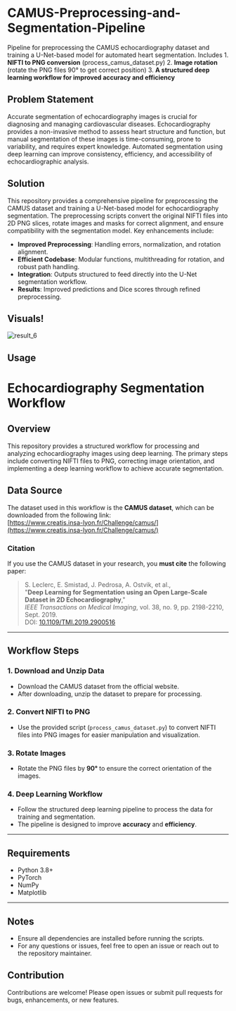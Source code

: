 # CAMUS-Preprocessing-and-Segmentation-Pipeline
Pipeline for preprocessing the CAMUS echocardiography dataset and training a U-Net-based model for automated heart segmentation. Includes 
        1. **NIFTI to PNG conversion** (process_camus_dataset.py)
        2. **Image rotation** (rotate the PNG files 90° to get correct position)
        3. **A structured deep learning workflow for improved accuracy and efficiency**

## Problem Statement
Accurate segmentation of echocardiography images is crucial for diagnosing and managing cardiovascular diseases. Echocardiography provides a non-invasive method to assess heart structure and function, but manual segmentation of these images is time-consuming, prone to variability, and requires expert knowledge. Automated segmentation using deep learning can improve consistency, efficiency, and accessibility of echocardiographic analysis.

## Solution
This repository provides a comprehensive pipeline for preprocessing the CAMUS dataset and training a U-Net-based model for echocardiography segmentation. The preprocessing scripts convert the original NIFTI files into 2D PNG slices, rotate images and masks for correct alignment, and ensure compatibility with the segmentation model. Key enhancements include:

- **Improved Preprocessing**: Handling errors, normalization, and rotation alignment.
- **Efficient Codebase**: Modular functions, multithreading for rotation, and robust path handling.
- **Integration**: Outputs structured to feed directly into the U-Net segmentation workflow.
- **Results**: Improved predictions and Dice scores through refined preprocessing.

## Visuals!
![result_6](https://github.com/user-attachments/assets/282f7e49-5048-4bb1-8f6d-307d56bdc54b)

## Usage

# Echocardiography Segmentation Workflow

## Overview
This repository provides a structured workflow for processing and analyzing echocardiography images using deep learning. The primary steps include converting NIFTI files to PNG, correcting image orientation, and implementing a deep learning workflow to achieve accurate segmentation.

## Data Source
The dataset used in this workflow is the **CAMUS dataset**, which can be downloaded from the following link:  
[https://www.creatis.insa-lyon.fr/Challenge/camus/](https://www.creatis.insa-lyon.fr/Challenge/camus/)

### Citation
If you use the CAMUS dataset in your research, you **must cite** the following paper:

> S. Leclerc, E. Smistad, J. Pedrosa, A. Ostvik, et al.,  
> "**Deep Learning for Segmentation using an Open Large-Scale Dataset in 2D Echocardiography**,"  
> *IEEE Transactions on Medical Imaging*, vol. 38, no. 9, pp. 2198-2210, Sept. 2019.  
> DOI: [10.1109/TMI.2019.2900516](https://doi.org/10.1109/TMI.2019.2900516)

---

## Workflow Steps

### 1. Download and Unzip Data
- Download the CAMUS dataset from the official website.  
- After downloading, unzip the dataset to prepare for processing.

### 2. Convert NIFTI to PNG
- Use the provided script (`process_camus_dataset.py`) to convert NIFTI files into PNG images for easier manipulation and visualization.  

### 3. Rotate Images
- Rotate the PNG files by **90°** to ensure the correct orientation of the images.  

### 4. Deep Learning Workflow
- Follow the structured deep learning pipeline to process the data for training and segmentation.  
- The pipeline is designed to improve **accuracy** and **efficiency**.  

---

## Requirements
- Python 3.8+
- PyTorch
- NumPy
- Matplotlib

---

## Notes
- Ensure all dependencies are installed before running the scripts.
- For any questions or issues, feel free to open an issue or reach out to the repository maintainer.


## Contribution
Contributions are welcome! Please open issues or submit pull requests for bugs, enhancements, or new features.



